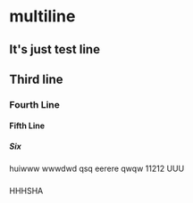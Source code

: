 # multiline
## It's just test line
## Third line
### Fourth Line
#### Fifth Line
##### Six
huiwww
wwwdwd
qsq
eerere
qwqw
11212
UUU
###
HHHSHA
